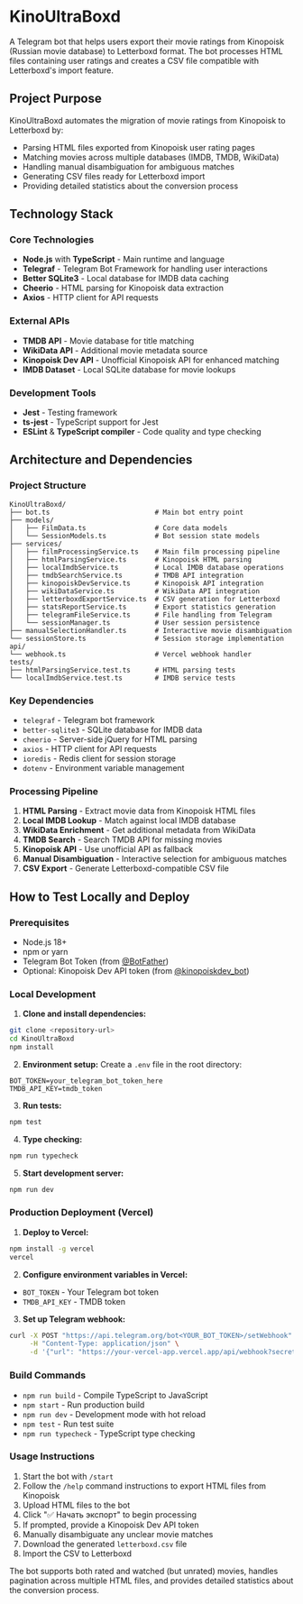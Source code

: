 # KinoUltraBoxd

A Telegram bot that helps users export their movie ratings from Kinopoisk (Russian movie database) to Letterboxd format. The bot processes HTML files containing user ratings and creates a CSV file compatible with Letterboxd's import feature.

## Project Purpose

KinoUltraBoxd automates the migration of movie ratings from Kinopoisk to Letterboxd by:
- Parsing HTML files exported from Kinopoisk user rating pages
- Matching movies across multiple databases (IMDB, TMDB, WikiData)
- Handling manual disambiguation for ambiguous matches
- Generating CSV files ready for Letterboxd import
- Providing detailed statistics about the conversion process

## Technology Stack

### Core Technologies
- **Node.js** with **TypeScript** - Main runtime and language
- **Telegraf** - Telegram Bot Framework for handling user interactions
- **Better SQLite3** - Local database for IMDB data caching
- **Cheerio** - HTML parsing for Kinopoisk data extraction
- **Axios** - HTTP client for API requests

### External APIs
- **TMDB API** - Movie database for title matching
- **WikiData API** - Additional movie metadata source  
- **Kinopoisk Dev API** - Unofficial Kinopoisk API for enhanced matching
- **IMDB Dataset** - Local SQLite database for movie lookups

### Development Tools
- **Jest** - Testing framework
- **ts-jest** - TypeScript support for Jest
- **ESLint** & **TypeScript compiler** - Code quality and type checking

## Architecture and Dependencies

### Project Structure
```
KinoUltraBoxd/
├── bot.ts                          # Main bot entry point
├── models/
│   ├── FilmData.ts                 # Core data models
│   └── SessionModels.ts            # Bot session state models
├── services/
│   ├── filmProcessingService.ts    # Main film processing pipeline
│   ├── htmlParsingService.ts       # Kinopoisk HTML parsing
│   ├── localImdbService.ts         # Local IMDB database operations
│   ├── tmdbSearchService.ts        # TMDB API integration
│   ├── kinopoiskDevService.ts      # Kinopoisk API integration
│   ├── wikiDataService.ts          # WikiData API integration
│   ├── letterboxdExportService.ts  # CSV generation for Letterboxd
│   ├── statsReportService.ts       # Export statistics generation
│   ├── telegramFileService.ts      # File handling from Telegram
│   └── sessionManager.ts           # User session persistence
├── manualSelectionHandler.ts       # Interactive movie disambiguation
└── sessionStore.ts                 # Session storage implementation
api/
└── webhook.ts                      # Vercel webhook handler
tests/
├── htmlParsingService.test.ts      # HTML parsing tests
└── localImdbService.test.ts        # IMDB service tests
```

### Key Dependencies
- `telegraf` - Telegram bot framework
- `better-sqlite3` - SQLite database for IMDB data
- `cheerio` - Server-side jQuery for HTML parsing
- `axios` - HTTP client for API requests
- `ioredis` - Redis client for session storage
- `dotenv` - Environment variable management

### Processing Pipeline
1. **HTML Parsing** - Extract movie data from Kinopoisk HTML files
2. **Local IMDB Lookup** - Match against local IMDB database
3. **WikiData Enrichment** - Get additional metadata from WikiData
4. **TMDB Search** - Search TMDB API for missing movies
5. **Kinopoisk API** - Use unofficial API as fallback
6. **Manual Disambiguation** - Interactive selection for ambiguous matches
7. **CSV Export** - Generate Letterboxd-compatible CSV file

## How to Test Locally and Deploy

### Prerequisites
- Node.js 18+ 
- npm or yarn
- Telegram Bot Token (from [@BotFather](https://t.me/botfather))
- Optional: Kinopoisk Dev API token (from [@kinopoiskdev_bot](https://t.me/kinopoiskdev_bot))

### Local Development

1. **Clone and install dependencies:**
```bash
git clone <repository-url>
cd KinoUltraBoxd
npm install
```

2. **Environment setup:**
Create a `.env` file in the root directory:
```env
BOT_TOKEN=your_telegram_bot_token_here
TMDB_API_KEY=tmdb_token
```

3. **Run tests:**
```bash
npm test
```

4. **Type checking:**
```bash
npm run typecheck
```

5. **Start development server:**
```bash
npm run dev
```

### Production Deployment (Vercel)

1. **Deploy to Vercel:**
```bash
npm install -g vercel
vercel
```

2. **Configure environment variables in Vercel:**
- `BOT_TOKEN` - Your Telegram bot token
- `TMDB_API_KEY` - TMDB token

3. **Set up Telegram webhook:**
```bash
curl -X POST "https://api.telegram.org/bot<YOUR_BOT_TOKEN>/setWebhook" \
     -H "Content-Type: application/json" \
     -d '{"url": "https://your-vercel-app.vercel.app/api/webhook?secret=<WEBHOOK_SECRET>"}'
```

### Build Commands
- `npm run build` - Compile TypeScript to JavaScript
- `npm start` - Run production build
- `npm run dev` - Development mode with hot reload
- `npm test` - Run test suite
- `npm run typecheck` - TypeScript type checking

### Usage Instructions
1. Start the bot with `/start`
2. Follow the `/help` command instructions to export HTML files from Kinopoisk
3. Upload HTML files to the bot
4. Click "✅ Начать экспорт" to begin processing
5. If prompted, provide a Kinopoisk Dev API token
6. Manually disambiguate any unclear movie matches
7. Download the generated `letterboxd.csv` file
8. Import the CSV to Letterboxd

The bot supports both rated and watched (but unrated) movies, handles pagination across multiple HTML files, and provides detailed statistics about the conversion process.